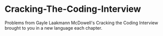 # Cracking-The-Coding-Interview
Problems from Gayle Laakmann McDowell's Cracking the Coding Interview brought to you in a new language each chapter.